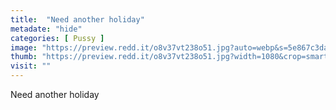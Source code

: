 ```yaml
---
title:  "Need another holiday"
metadate: "hide"
categories: [ Pussy ]
image: "https://preview.redd.it/o8v37vt238o51.jpg?auto=webp&s=5e867c3dac73bddb986bb8cbe21ae236de1d39cb"
thumb: "https://preview.redd.it/o8v37vt238o51.jpg?width=1080&crop=smart&auto=webp&s=e9aea7c3d315d2387fd640394b6d0ff710157c41"
visit: ""
---
```

Need another holiday
